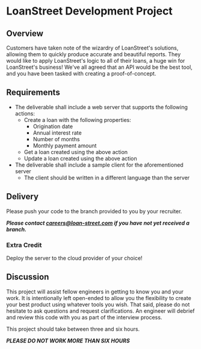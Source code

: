 # LoanStreet Development Project

## Overview
Customers have taken note of the wizardry of LoanStreet's solutions,
allowing them to quickly produce accurate and beautiful reports.
They would like to apply LoanStreet's logic to all of their loans,
a huge win for LoanStreet's business!
We've all agreed that an API would be the best tool,
and you have been tasked with creating a proof-of-concept.

## Requirements
* The deliverable shall include a web server that supports the following actions:
    * Create a loan with the following properties:
        * Origination date
        * Annual interest rate
        * Number of months
        * Monthly payment amount
    * Get a loan created using the above action
    * Update a loan created using the above action
* The deliverable shall include a sample client for the aforementioned server
    * The client should be written in a different language than the server

## Delivery
Please push your code to the branch provided to you by your recruiter.

_**Please contact careers@loan-street.com if you have not yet received a branch.**_

### Extra Credit
Deploy the server to the cloud provider of your choice!

## Discussion

This project will assist fellow engineers in getting to know you and your work.
It is intentionally left open-ended to allow you the flexibility to create your
best product using whatever tools you wish.
That said, please do not hesitate to ask questions and request clarifications.
An engineer will debrief and review this code with you as part of the
interview process.

This project should take between three and six hours.

_**PLEASE DO NOT WORK MORE THAN SIX HOURS**_
